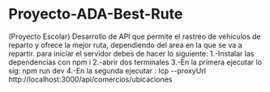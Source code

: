 # Proyecto-ADA-Best-Rute
(Proyecto Escolar)  Desarrollo de API que permite el rastreo de vehiculos de reparto y ofrece la mejor ruta, dependiendo del area en la que se va a repartir.
para iniciar el servidor debes de hacer lo siguiente:
1.-Instalar las dependencias con npm i
2.-abrir dos terminales
3.-En la primera ejecutar lo sig: npm run dev
4.-En la segunda ejecutar : lcp --proxyUrl http://localhost:3000/api/comercios/ubicaciones
